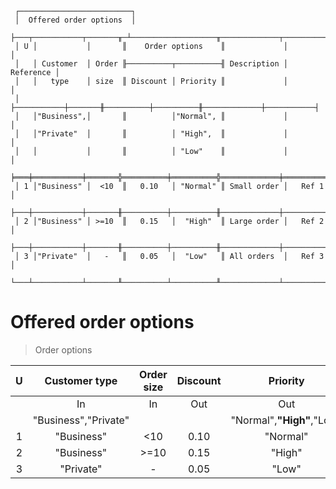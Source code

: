 ```text
 ┌─────────────────────────┐
 │  Offered order options  │
 ├───┬───────────┬───────╥─┴───────────────────╥─────────────┬───────────┐
 │ U │           │       ║    Order options    ║             │           │
 │   │ Customer  │ Order ╟──────────┬──────────╢ Description │ Reference │
 │   │   type    │ size  ║ Discount │ Priority ║             │           │
 │   ├───────────┼───────╫──────────┼──────────╫─────────────┼───────────┤
 │   │"Business",│       ║          │"Normal", ║             │           │
 │   │"Private"  │       ║          │ "High",  ║             │           │
 │   │           │       ║          │ "Low"    ║             │           │
 ╞═══╪═══════════╪═══════╬══════════╪══════════╬═════════════╪═══════════╡
 │ 1 │"Business" │  <10  ║   0.10   │ "Normal" ║ Small order │   Ref 1   │
 ├───┼───────────┼───────╫──────────┼──────────╫─────────────┼───────────┤
 │ 2 │"Business" │ >=10  ║   0.15   │  "High"  ║ Large order │   Ref 2   │
 ├───┼───────────┼───────╫──────────┼──────────╫─────────────┼───────────┤
 │ 3 │"Private"  │   -   ║   0.05   │  "Low"   ║ All orders  │   Ref 3   │
 └───┴───────────┴───────╨──────────┴──────────╨─────────────┴───────────┘
```

# Offered order options

> Order options

| U |    Customer type     | Order size | Discount |         Priority          | Description | Reference |
|:-:|:--------------------:|:----------:|:--------:|:-------------------------:|:-----------:|:---------:|
|   |          In          |     In     |   Out    |            Out            |     Ann     |    Ann    |
|   | "Business","Private" |            |          | "Normal",**"High"**,"Low" |             |           |
| 1 |      "Business"      |    <10     |   0.10   |         "Normal"          | Small order |   Ref 1   |
| 2 |      "Business"      |    >=10    |   0.15   |          "High"           | Large order |   Ref 2   |
| 3 |      "Private"       |     -      |   0.05   |           "Low"           | All orders  |   Ref 3   |
